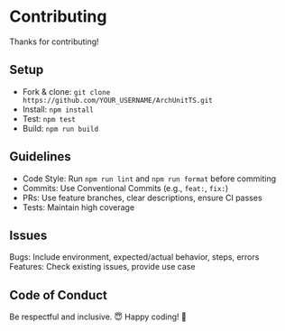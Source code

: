 # Contributing

Thanks for contributing!

## Setup

- Fork & clone: `git clone https://github.com/YOUR_USERNAME/ArchUnitTS.git`
- Install: `npm install`
- Test: `npm test`
- Build: `npm run build`

## Guidelines

- Code Style: Run `npm run lint` and `npm run format` before commiting
- Commits: Use Conventional Commits (e.g., `feat:`, `fix:`)
- PRs: Use feature branches, clear descriptions, ensure CI passes
- Tests: Maintain high coverage

## Issues

Bugs: Include environment, expected/actual behavior, steps, errors
Features: Check existing issues, provide use case

## Code of Conduct

Be respectful and inclusive. 😇
Happy coding! 🐲
